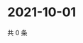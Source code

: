 # 2021-10-01

共 0 条

<!-- BEGIN WEIBO -->
<!-- 最后更新时间 Fri Oct 01 2021 21:17:55 GMT+0800 (China Standard Time) -->

<!-- END WEIBO -->
